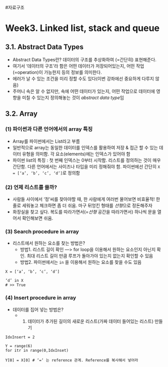 #자료구조

# Week3. Linked list, stack and queue
## 3.1. Abstract Data Types
* Abstract Data Types란? 데이터의 구조를 추상화하여 (=간단히) 표현해준다.
* 여기서 ‘데이터의 구조’라 함은 어떤 데이터가 저장되어있는지, 어떤 작업(=operation)이 가능한지 등의 정보를 의미한다. 
* 에러가 날 수 있는 조건을 미리 정할 수도 있다(이번 강좌에선 중요하게 다루지 않음)
* 주머니 속은 알 수 없지만, 속에 어떤 데이터가 있는지, 어떤 작업으로 데이터에 영향을 미칠 수 있는지 정의해놓는 것이 *abstract data type*임

## 3.2. Array
### (1) 파이썬과 다른 언어에서의 array 특징
* Array를 파이썬에서는 List라고 부름
* 일반적으로 array는 동일한 데이터를 인덱스를 활용하여 저장 & 접근 할 수 있는 데이터 유형을 의미함. 각 요소(elements)에는 인덱스가 있어야 함
* 파이썬 list의 특징 : 첫 번째 인덱스는 0부터 시작함. 리스트를 정의하는 것이 매우  간단함. 다른 언어에서는 사이즈나 타입을 미리 정해줘야 함. 파이썬에선 간단히  `X = [‘a’, ‘b’, ‘c’, ‘d’]`로 정의함

### (2) 언제 리스트를 쓸까?
* 사람들 사이에서 ‘정’씨를 찾아야할 때, 한 사람에게 여러번 물어보면 비효율적! 한 줄로 세워놓고 체크하면 좀 더 쉬움. 마구 뒤엉킨 형태를 *선형*으로 정돈해주자
* 화장실을 찾고 싶다. 복도를 따라가면서(=*선형* 공간을 따라가면서)  하나씩 문을 열어서 확인해보면 쉬움.

### (3) Search procedure in array
* 리스트에서 원하는 요소를 찾는 방법은? 
	* 방법1. 리스트 길이 확인 —> for loop을 이용해서 원하는 요소인지 아닌지 확인. 최대 리스트 길이 만큼 루프가 돌아가야 있는지 없는지 확인할 수 있음
	* 방법2. 파이썬에서는 `in` 을 이용해서 원하는 요소를 찾을 수도 있음
```
X = [‘a’, ‘b’, ‘c’, ‘d’]

‘d’ in X 
# >> True
```

### (4) Insert procedure in array
* 데이터를 집어 넣는 방법은?
	* 1) 데이터가 추가된 길이의 새로운 리스트(가짜 데이터 들어있는 리스트) 만들기 
```
IdxInsert = 2

Y = range(6) 
for itr in range(0,IdxInset)

Y[0] = X[0] # ‘=‘ 는 reference 관계. Reference를 복사해서 넣어라
 
```



